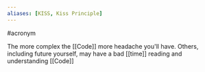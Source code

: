 ```yaml
---
aliases: [KISS, Kiss Principle]
---
```


#acronym

The more complex the [[Code]] more headache you'll have. Others, including future yourself, may have a bad [[time]] reading and understanding [[Code]]
